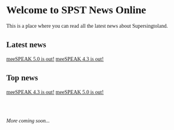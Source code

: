 <style>
@font-face {
   font-family: chirp;
   src: url(gt-america.ttf);
}

* {
   font-family: chirp;
}
</style>

# Welcome to SPST News Online

This is a place where you can read all the latest news about Supersingtoland.

## Latest news

[meeSPEAK 5.0 is out!](meespeak50)
[meeSPEAK 4.3 is out!](meespeak43)

## Top news

[meeSPEAK 4.3 is out!](meespeak43)
[meeSPEAK 5.0 is out!](meespeak50)

<br><br>

*More coming soon...*
